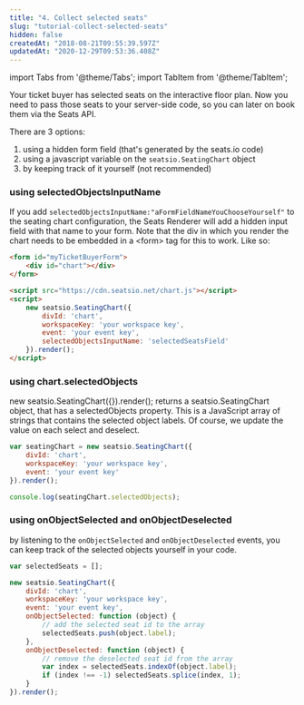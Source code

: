 ```yaml
---
title: "4. Collect selected seats"
slug: "tutorial-collect-selected-seats"
hidden: false
createdAt: "2018-08-21T09:55:39.597Z"
updatedAt: "2020-12-29T09:53:36.408Z"
---
```


import Tabs from '@theme/Tabs';
import TabItem from '@theme/TabItem';

Your ticket buyer has selected seats on the interactive floor plan. Now you need to pass those seats to your server-side code, so you can later on book them via the Seats API. 

There are 3 options: 
1. using a hidden form field (that's generated by the seats.io code)
2. using a javascript variable on the `seatsio.SeatingChart` object
3. by keeping track of it yourself (not recommended)

### using selectedObjectsInputName
If you add `selectedObjectsInputName:"aFormFieldNameYouChooseYourself"` to the seating chart configuration, the Seats Renderer will add a hidden input field with that name to your form. Note that the div in which you render the chart needs to be embedded in a &lt;form&gt;  tag for this to work. Like so: 
```html
<form id="myTicketBuyerForm">
    <div id="chart"></div>
</form>

<script src="https://cdn.seatsio.net/chart.js"></script>
<script>
    new seatsio.SeatingChart({
        divId: 'chart',
        workspaceKey: 'your workspace key',
        event: 'your event key',
        selectedObjectsInputName: 'selectedSeatsField'
    }).render();
</script>
```
### using chart.selectedObjects 
new seatsio.SeatingChart({}).render(); returns a seatsio.SeatingChart object, that has a selectedObjects property. This is a JavaScript array of strings that contains the selected object labels. Of course, we update the value on each select and deselect. 
```javascript
var seatingChart = new seatsio.SeatingChart({
    divId: 'chart',
    workspaceKey: 'your workspace key',
    event: 'your event key'
}).render();

console.log(seatingChart.selectedObjects); 
```
### using onObjectSelected and onObjectDeselected
by listening to the `onObjectSelected` and `onObjectDeselected` events, you can keep track of the selected objects yourself in your code. 

```javascript
var selectedSeats = [];

new seatsio.SeatingChart({
    divId: 'chart',
    workspaceKey: 'your workspace key',
    event: 'your event key',
    onObjectSelected: function (object) {
        // add the selected seat id to the array
        selectedSeats.push(object.label);
    },
    onObjectDeselected: function (object) {
        // remove the deselected seat id from the array
        var index = selectedSeats.indexOf(object.label);
        if (index !== -1) selectedSeats.splice(index, 1);
    }
}).render();
```
